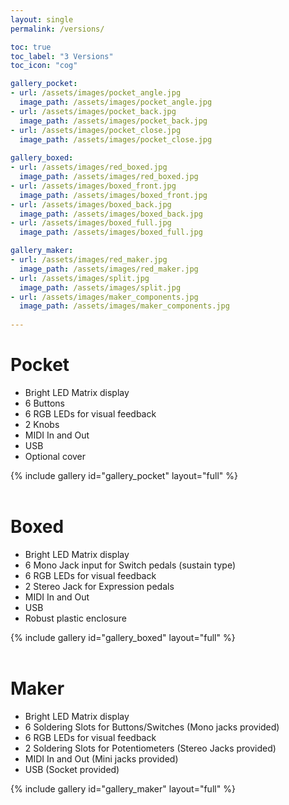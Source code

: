```yaml
---
layout: single
permalink: /versions/

toc: true
toc_label: "3 Versions"
toc_icon: "cog"

gallery_pocket:
- url: /assets/images/pocket_angle.jpg
  image_path: /assets/images/pocket_angle.jpg
- url: /assets/images/pocket_back.jpg
  image_path: /assets/images/pocket_back.jpg
- url: /assets/images/pocket_close.jpg
  image_path: /assets/images/pocket_close.jpg
  
gallery_boxed:
- url: /assets/images/red_boxed.jpg
  image_path: /assets/images/red_boxed.jpg
- url: /assets/images/boxed_front.jpg
  image_path: /assets/images/boxed_front.jpg
- url: /assets/images/boxed_back.jpg
  image_path: /assets/images/boxed_back.jpg
- url: /assets/images/boxed_full.jpg
  image_path: /assets/images/boxed_full.jpg

gallery_maker:
- url: /assets/images/red_maker.jpg
  image_path: /assets/images/red_maker.jpg
- url: /assets/images/split.jpg
  image_path: /assets/images/split.jpg
- url: /assets/images/maker_components.jpg
  image_path: /assets/images/maker_components.jpg
  
---
```

<!-- # <span class="bis"> Videos</span> -->
# Pocket

- Bright LED Matrix display
- 6 Buttons
- 6 RGB LEDs for visual feedback
- 2 Knobs
- MIDI In and Out
- USB
- Optional cover

{% include gallery id="gallery_pocket" layout="full" %}
<a id="boxed"></a>
<br>
<br>
#  Boxed

- Bright LED Matrix display
- 6 Mono Jack input for Switch pedals (sustain type)
- 6 RGB LEDs for visual feedback
- 2 Stereo Jack for Expression pedals
- MIDI In and Out
- USB
- Robust plastic enclosure

{% include gallery id="gallery_boxed" layout="full" %}
<a id="maker"></a>
<br>
<br>
# Maker

- Bright LED Matrix display
- 6 Soldering Slots for Buttons/Switches (Mono jacks provided)
- 6 RGB LEDs for visual feedback
- 2 Soldering Slots for Potentiometers (Stereo Jacks provided)
- MIDI In and Out (Mini jacks provided)
- USB (Socket provided)

{% include gallery id="gallery_maker" layout="full" %}
